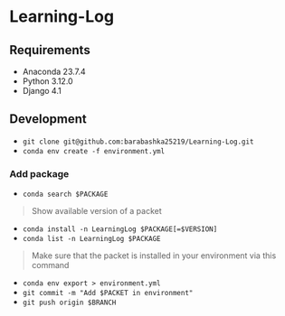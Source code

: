 # Learning-Log
## Requirements
- Anaconda 23.7.4
- Python 3.12.0
- Django 4.1
## Development 
- `git clone git@github.com:barabashka25219/Learning-Log.git`
- `conda env create -f environment.yml`
### Add package 
- `conda search $PACKAGE`
> Show available version of a packet 
- `conda install -n LearningLog $PACKAGE[=$VERSION]`
- `conda list -n LearningLog $PACKAGE`
> Make sure that the packet is installed in your environment via this command
- `conda env export > environment.yml`
- `git commit -m "Add $PACKET in environment"`
- `git push origin $BRANCH`
